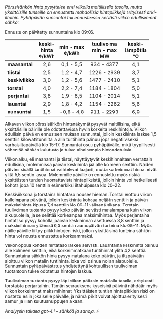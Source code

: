 *Pörssisähkön hinta pysyttelee ensi viikolla maltillisella tasolla, mutta yksittäisille tunneille on ennustettu mahdollisia hintapiikkejä erityisesti arki-iltoihin. Pyhäpäivän sunnuntai tuo ennusteessa selvästi viikon edullisimmat sähköt.*

Ennuste on päivitetty sunnuntaina klo 09:06.

|               | keski-<br>hinta<br>¢/kWh | min - max<br>¢/kWh | tuulivoima<br>min - max<br>MW | keski-<br>lämpötila<br>°C |
|:-------------|:----------------:|:----------------:|:-------------:|:-------------:|
| **maanantai**   |       2,6        |   0,1 - 5,5      |  934 - 4377   |     4,1       |
| **tiistai**     |       2,5        |   1,2 - 4,7      | 1226 - 2939   |     3,7       |
| **keskiviikko** |       3,0        |   1,2 - 5,6      | 1477 - 2410   |     5,1       |
| **torstai**     |       4,0        |   2,2 - 7,4      | 1184 - 1804   |     5,0       |
| **perjantai**   |       3,8        |   1,9 - 6,5      | 1104 - 2014   |     5,1       |
| **lauantai**    |       2,9        |   1,8 - 4,2      | 1154 - 2262   |     5,6       |
| **sunnuntai**   |       1,5        | -0,8 - 4,8       |  911 - 2293   |     6,9       |

Alkavan viikon pörssisähkön hintanäkymät pysyvät maltillisina, eikä yksittäisille päiville ole odotettavissa hyvin korkeita keskihintoja. Viikon edullisin päivä on ennusteen mukaan sunnuntai, jolloin keskihinta laskee 1,5 senttiin kilowattitunnilta ja alin tuntihinta painuu jopa negatiiviseksi varhaisiltapäivällä klo 15–17. Sunnuntai osuu pyhäpäivälle, mikä tyypillisesti vähentää sähkön kulutusta ja tukee alhaisempia hintaodotuksia.

Viikon alku, eli maanantai ja tiistai, näyttäytyvät keskihinnaltaan verrattain edullisina, molemmissa päivän keskihinta jää alle kolmeen senttiin. Näiden päivien sisällä tuntihinnat vaihtelevat laajasti, mutta korkeimmat hinnat eivät ylitä 5,5 sentin tasoa. Molemmille päiville on ennustettu myös riskiä yksittäisten tuntien huomattavista hintapiikeistä, jolloin hinta voi hetkellisesti kohota jopa 10 senttiin esimerkiksi iltahuipussa klo 20–22.

Keskiviikkona ja torstaina hintataso nousee hieman. Torstai erottuu viikon kalleimpana päivänä, jolloin keskihinta kohoaa neljään senttiin ja päivän maksimihinta kipuaa 7,4 senttiin klo 09–11 välisenä aikana. Torstain tuulivoiman tuotanto pysyy koko päivän selvästi matalampana kuin viikon alkupuolella, ja se selittää korkeampaa maksimihintaa. Myös perjantaina hintataso pysyy koholla, päivän keskihinnan asettuessa 3,8 senttiin ja maksimihinnan yltäessä 6,5 senttiin aamupäivän tunteina klo 08–11. Myös näille päiville liittyy piikkihintojen riski, jolloin yksittäisinä tunteina sähkön hinta voi nousta ennustettua korkeammaksi.

Viikonloppua kohden hintataso laskee selvästi. Lauantaina keskihinta painuu alle kolmeen senttiin, eikä korkeimmatkaan tuntihinnat ylitä 4,2 senttiä. Sunnuntaina sähkön hinta pysyy matalana koko päivän, ja iltapäivään ajoittuu viikon matalin tuntihinta, joka voi painua nollan alapuolelle. Sunnuntain pyhäpäivästatus yhdistettynä kohtuullisen tuulivoiman tuotantoon tukee odotettua hintojen laskua.

Tuulivoiman tuotanto pysyy läpi viikon pääosin matalalla tasolla, erityisesti torstaista perjantaihin. Tämän seurauksena kyseisinä päivinä nähdään myös viikon korkeimmat maksimihinnat. Yksittäisten tuntien hintapiikkien riski on nostettu esiin jokaiselle päivälle, ja nämä piikit voivat ajoittua erityisesti aamun ja illan kulutushuippujen aikaan.

*Analyysin takana gpt-4.1 – sähköä ja sanoja.* ⚡
